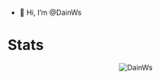 - 👋 Hi, I’m @DainWs

# Stats
<p align="center"> <img src="https://github-readme-stats.vercel.app/api?username=DainWs&show_icons=true&theme=blueberry" alt="DainWs" /> </p>
